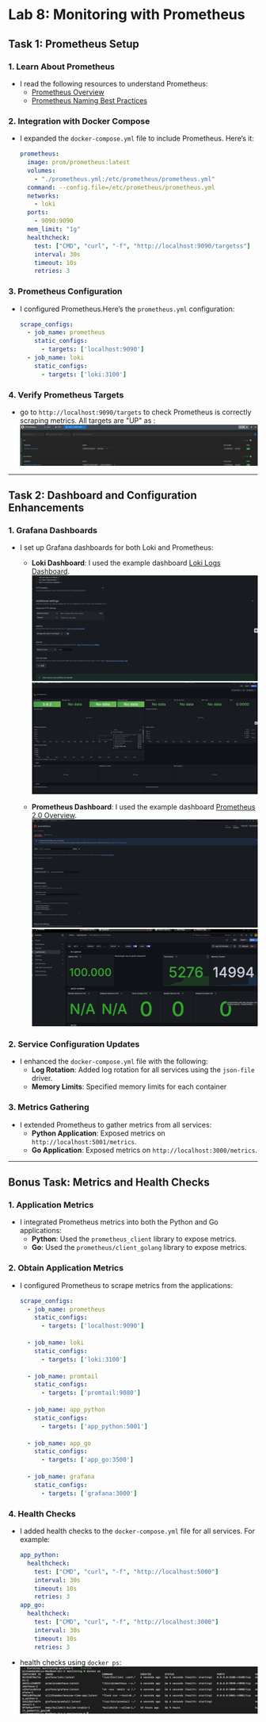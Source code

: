 # Lab 8: Monitoring with Prometheus


## Task 1: Prometheus Setup

### 1. Learn About Prometheus

- I read the following resources to understand Prometheus:
  - [Prometheus Overview](https://prometheus.io/docs/introduction/overview/)
  - [Prometheus Naming Best Practices](https://prometheus.io/docs/practices/naming/)

### 2. Integration with Docker Compose

- I expanded the `docker-compose.yml` file to include Prometheus. Here’s it:

  ```yaml
  prometheus:
    image: prom/prometheus:latest
    volumes:
      - "./prometheus.yml:/etc/prometheus/prometheus.yml"
    command: --config.file=/etc/prometheus/prometheus.yml
    networks:
      - loki
    ports:
      - 9090:9090
    mem_limit: "1g"
    healthcheck:
      test: ["CMD", "curl", "-f", "http://localhost:9090/targetss"]
      interval: 30s
      timeout: 10s
      retries: 3
  ```

### 3. Prometheus Configuration

- I configured Prometheus.Here’s the `prometheus.yml` configuration:

  ```yaml
  scrape_configs:
    - job_name: prometheus
      static_configs:
        - targets: ['localhost:9090']
    - job_name: loki
      static_configs:
        - targets: ['loki:3100']
  ```

### 4. Verify Prometheus Targets

- go to  `http://localhost:9090/targets` to check Prometheus is correctly scraping metrics. All targets are "UP" as :
  ![Prometheus Targets](screen-sh/targets-evidence.png)

---

## Task 2: Dashboard and Configuration Enhancements

### 1. Grafana Dashboards

- I set up Grafana dashboards for both Loki and Prometheus:
  - **Loki Dashboard**: I used the example dashboard [Loki Logs Dashboard](https://grafana.com/grafana/dashboards/13407).
    ![Loki Configuration](screen-sh/loki-datasource-config.png)
    ![Loki Dashboard](screen-sh/5.jpg)

  - **Prometheus Dashboard**: I used the example dashboard [Prometheus 2.0 Overview](https://grafana.com/grafana/dashboards/3662).
    ![Prometheus Configuration](screen-sh/6.jpg)
    ![Prometheus Dashboard](screen-sh/2.jpg)

### 2. Service Configuration Updates

- I enhanced the `docker-compose.yml` file with the following:
  - **Log Rotation**: Added log rotation for all services using the `json-file` driver.
  - **Memory Limits**: Specified memory limits for each container

### 3. Metrics Gathering

- I extended Prometheus to gather metrics from all services:
  - **Python Application**: Exposed metrics on `http://localhost:5001/metrics`.
  - **Go Application**: Exposed metrics on `http://localhost:3000/metrics`.

---

## Bonus Task: Metrics and Health Checks

### 1. Application Metrics

- I integrated Prometheus metrics into both the Python and Go applications:
  - **Python**: Used the `prometheus_client` library to expose metrics.
  - **Go**: Used the `prometheus/client_golang` library to expose metrics.

### 2. Obtain Application Metrics

- I configured Prometheus to scrape metrics from the applications:

  ```yaml
  scrape_configs:
    - job_name: prometheus
      static_configs:
        - targets: ['localhost:9090']
    
    - job_name: loki
      static_configs:
        - targets: ['loki:3100']
    
    - job_name: promtail
      static_configs:
        - targets: ['promtail:9080']

    - job_name: app_python
      static_configs:
        - targets: ['app_python:5001']

    - job_name: app_go
      static_configs:
        - targets: ['app_go:3500']

    - job_name: grafana
      static_configs:
        - targets: ['grafana:3000']
  ```

### 4. Health Checks

- I added health checks to the `docker-compose.yml` file for all services. For example:

  ```yaml
  app_python:
    healthcheck:
      test: ["CMD", "curl", "-f", "http://localhost:5000"]
      interval: 30s
      timeout: 10s
      retries: 3
  app_go:
    healthcheck:
      test: ["CMD", "curl", "-f", "http://localhost:3000"]
      interval: 30s
      timeout: 10s
      retries: 3
  ```

- health checks using `docker ps`:
  ![Health Checks](screen-sh/7.jpg)